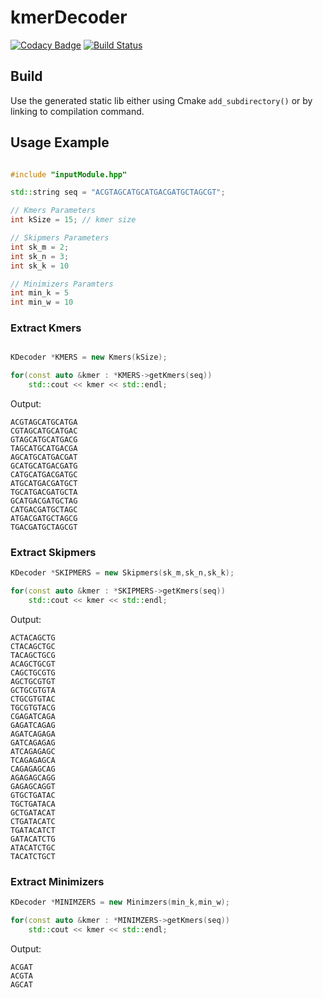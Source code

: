 # kmerDecoder

[![Codacy Badge](https://api.codacy.com/project/badge/Grade/b77991fd08eb4a98a05ac9ea0b812753)](https://app.codacy.com/app/mr-eyes/kmerDecoder?utm_source=github.com&utm_medium=referral&utm_content=mr-eyes/kmerDecoder&utm_campaign=Badge_Grade_Settings)
[![Build Status](https://travis-ci.org/mr-eyes/kmerDecoder.svg?branch=master)](https://travis-ci.org/mr-eyes/kmerDecoder)


## Build

Use the generated static lib either using Cmake `add_subdirectory()` or by linking to compilation command.




## Usage Example

```cpp

#include "inputModule.hpp"

std::string seq = "ACGTAGCATGCATGACGATGCTAGCGT";

// Kmers Parameters
int kSize = 15; // kmer size

// Skipmers Parameters
int sk_m = 2;
int sk_n = 3;
int sk_k = 10

// Minimizers Paramters
int min_k = 5
int min_w = 10

```

### Extract Kmers

```cpp

KDecoder *KMERS = new Kmers(kSize);

for(const auto &kmer : *KMERS->getKmers(seq))
    std::cout << kmer << std::endl;
```
Output:
```shell=
ACGTAGCATGCATGA
CGTAGCATGCATGAC
GTAGCATGCATGACG
TAGCATGCATGACGA
AGCATGCATGACGAT
GCATGCATGACGATG
CATGCATGACGATGC
ATGCATGACGATGCT
TGCATGACGATGCTA
GCATGACGATGCTAG
CATGACGATGCTAGC
ATGACGATGCTAGCG
TGACGATGCTAGCGT
```

### Extract Skipmers

```cpp
KDecoder *SKIPMERS = new Skipmers(sk_m,sk_n,sk_k);

for(const auto &kmer : *SKIPMERS->getKmers(seq))
    std::cout << kmer << std::endl;
```
Output:
```shell=
ACTACAGCTG
CTACAGCTGC
TACAGCTGCG
ACAGCTGCGT
CAGCTGCGTG
AGCTGCGTGT
GCTGCGTGTA
CTGCGTGTAC
TGCGTGTACG
CGAGATCAGA
GAGATCAGAG
AGATCAGAGA
GATCAGAGAG
ATCAGAGAGC
TCAGAGAGCA
CAGAGAGCAG
AGAGAGCAGG
GAGAGCAGGT
GTGCTGATAC
TGCTGATACA
GCTGATACAT
CTGATACATC
TGATACATCT
GATACATCTG
ATACATCTGC
TACATCTGCT
```

### Extract Minimizers

```cpp
KDecoder *MINIMZERS = new Minimzers(min_k,min_w);

for(const auto &kmer : *MINIMZERS->getKmers(seq))
    std::cout << kmer << std::endl;
```
Output:
```
ACGAT
ACGTA
AGCAT
```
